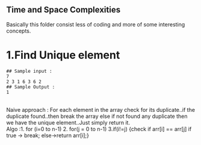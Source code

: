 ## Time and Space Complexities
 Basically this folder consist less of coding and more of some interesting concepts. 

# 1.Find Unique element
```
## Sample input : 
7
2 3 1 6 3 6 2
## Sample Output :
1
```
<br>
Naive approach : For each element in the array check for its duplicate..if the duplicate found..then break the array else if not found any duplicate then we have the unique element..Just simply return it.
<br>Algo :1. for (i=0 to n-1)
2. for(j = 0 to n-1) 
3.if(i!=j) {check if arr[i] == arr[j]
               if true -> break; 
               else->return arr[i];}